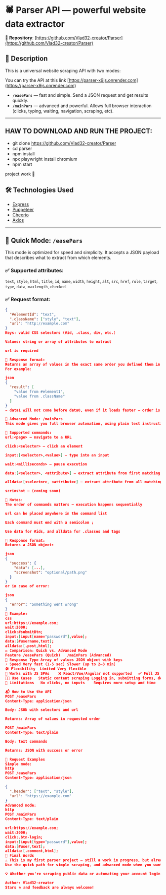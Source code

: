 # 🕷️ Parser API — powerful website data extractor

📌 **Repository**: [https://github.com/Vlad32-creator/Parser](https://github.com/Vlad32-creator/Parser)

## 📖 Description

This is a universal website scraping API with two modes:

You can try the API at this link [https://parser-x9js.onrender.com](https://parser-x9js.onrender.com)

- **`/easePars`** — fast and simple. Send a JSON request and get results quickly.
- **`/mainPars`** — advanced and powerful. Allows full browser interaction (clicks, typing, waiting, navigation, scraping, etc).

---

## HAW TO DOWNLOAD AND RUN THE PROJECT: 

- git clone https://github.com/Vlad32-creator/Parser
- cd parser
- npm install
- npx playwright install chromium
- npm start

project work 🎉


## 🛠️ Technologies Used

- [Express](https://expressjs.com/)
- [Puppeteer](https://pptr.dev/)
- [Cheerio](https://cheerio.js.org/)
- [Axios](https://axios-http.com/)

---

## 🚀 Quick Mode: `/easePars`

This mode is optimized for speed and simplicity. It accepts a JSON payload that describes what to extract from which elements.

### ✅ Supported attributes:

`text`, `style`, `html`, `title`, `id`, `name`, `width`, `height`, `alt`, `src`, `href`, `role`, `target`, `type`, `data`, `maxlength`, `checked`

### ✅ Request format:

```json
{
  "#elementId": "text",
  ".className": ["style", "text"],
  "url": "http://example.com"
}
Keys: valid CSS selectors (#id, .class, div, etc.)

Values: string or array of attributes to extract

url is required

🔁 Response format:
Returns an array of values in the exact same order you defined them in the request.
For example:

json
{
  "result": [
    "value from #element1",
    "value from .className"
  ]
}
➡️ data1 will not come before data0, even if it loads faster — order is preserved!

🔧 Advanced Mode: /mainPars
This mode gives you full browser automation, using plain text instructions separated by semicolons (;).

🔹 Supported commands:
url:<page> — navigate to a URL

click:<selector> — click an element

input:[<selector>,<value>] — type into an input

wait:<milliseconds> — pause execution

data:[<selector>, <attribute>] — extract attribute from first matching element

alldata:[<selector>, <attribute>] — extract attribute from all matching elements

scrinshot — (coming soon)

🔹 Notes:
The order of commands matters — execution happens sequentially

url can be placed anywhere in the command list

Each command must end with a semicolon ;

Use data for #ids, and alldata for .classes and tags

🔁 Response format:
Returns a JSON object:

json
{
  "success": {
    "data": [...],
    "screenshot": "optional/path.png"
  }
}
or in case of error:

json
{
  "error": "Something went wrong"
}
🔹 Example:
css
url:https://example.com;
wait:2000;
click:#submitBtn;
input:[input[name="password"],value];
data:[#username,text];
alldata:[.post,html];
⚖️ Comparison: Quick vs. Advanced Mode
Feature	/easePars (Quick)	/mainPars (Advanced)
🔄 Response Type	Array of values	JSON object with keys
⚡ Speed	Very fast (1-5 sec)	Slower (up to 2–3 min)
🛠️ Flexibility	Limited	Very flexible
🧠 Works with JS SPAs	❌ React/Vue/Angular not supported	✅ Full JS page interaction
👨‍💻 Use Cases	Static content scraping	Logging in, submitting forms, deep scraping
🛑 Limitations	No clicks, no inputs	Requires more setup and time

📬 How to Use the API
POST /easePars
Content-Type: application/json

Body: JSON with selectors and url

Returns: Array of values in requested order

POST /mainPars
Content-Type: text/plain

Body: text commands

Returns: JSON with success or error

🧪 Request Examples
Simple mode:
http
POST /easePars
Content-Type: application/json

{
  ".header": ["text", "style"],
  "url": "https://example.com"
}
Advanced mode:
http
POST /mainPars
Content-Type: text/plain

url:https://example.com;
wait:3000;
click:.btn-login;
input:[input[type="password"],value];
data:[#user,text];
alldata:[.comment,html];
📝 Final Words
⚠️ This is my first parser project — still a work in progress, but already very powerful!
Use the quick path for simple scraping, and advanced mode when you want full control.

💡 Whether you're scraping public data or automating your account login — this tool can handle it.

Author: Vlad32-creator
Stars ⭐️ and feedback are always welcome!
